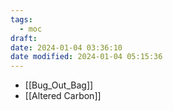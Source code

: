 ```yaml
---
tags:
  - moc
draft: 
date: 2024-01-04 03:36:10
date modified: 2024-01-04 05:15:36
---
```


- [[Bug_Out_Bag]]
- [[Altered Carbon]]
